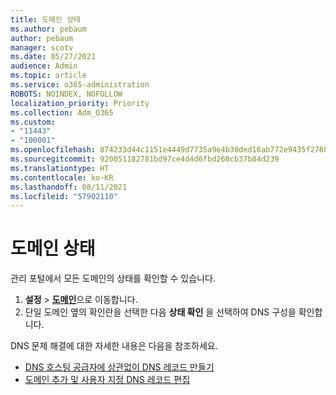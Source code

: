 ```yaml
---
title: 도메인 상태
ms.author: pebaum
author: pebaum
manager: scotv
ms.date: 05/27/2021
audience: Admin
ms.topic: article
ms.service: o365-administration
ROBOTS: NOINDEX, NOFOLLOW
localization_priority: Priority
ms.collection: Adm_O365
ms.custom:
- "11443"
- "100001"
ms.openlocfilehash: 874233d44c1151e4449d7735a9e4b30ded16ab772e9435f27684e640d1a8c263
ms.sourcegitcommit: 920051182781bd97ce4d4d6fbd268cb37b84d239
ms.translationtype: HT
ms.contentlocale: ko-KR
ms.lasthandoff: 08/11/2021
ms.locfileid: "57902110"
---
```

# <a name="domain-health-status"></a>도메인 상태

관리 포털에서 모든 도메인의 상태를 확인할 수 있습니다.

1. **설정** > [**도메인**](https://portal.microsoft.com/Adminportal/Home?ref=/Domains)으로 이동합니다.
1. 단일 도메인 옆의 확인란을 선택한 다음 **상태 확인** 을 선택하여 DNS 구성을 확인합니다.

DNS 문제 해결에 대한 자세한 내용은 다음을 참조하세요.

- [DNS 호스팅 공급자에 상관없이 DNS 레코드 만들기](https://docs.microsoft.com/microsoft-365/admin/get-help-with-domains/create-dns-records-at-any-dns-hosting-provider)
- [도메인 추가 및 사용자 지정 DNS 레코드 편집](https://docs.microsoft.com/microsoft-365/admin/setup/add-domain)